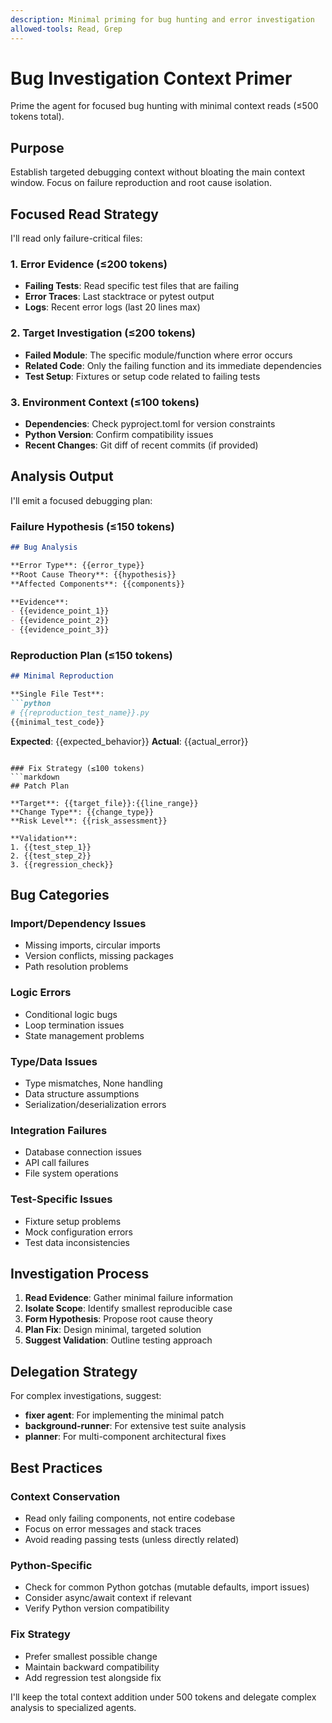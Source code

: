 ```yaml
---
description: Minimal priming for bug hunting and error investigation
allowed-tools: Read, Grep
---
```


# Bug Investigation Context Primer

Prime the agent for focused bug hunting with minimal context reads (≤500 tokens total).

## Purpose

Establish targeted debugging context without bloating the main context window. Focus on failure reproduction and root cause isolation.

## Focused Read Strategy

I'll read only failure-critical files:

### 1. Error Evidence (≤200 tokens)
- **Failing Tests**: Read specific test files that are failing
- **Error Traces**: Last stacktrace or pytest output 
- **Logs**: Recent error logs (last 20 lines max)

### 2. Target Investigation (≤200 tokens)  
- **Failed Module**: The specific module/function where error occurs
- **Related Code**: Only the failing function and its immediate dependencies
- **Test Setup**: Fixtures or setup code related to failing tests

### 3. Environment Context (≤100 tokens)
- **Dependencies**: Check pyproject.toml for version constraints
- **Python Version**: Confirm compatibility issues
- **Recent Changes**: Git diff of recent commits (if provided)

## Analysis Output

I'll emit a focused debugging plan:

### Failure Hypothesis (≤150 tokens)
```markdown
## Bug Analysis

**Error Type**: {{error_type}}
**Root Cause Theory**: {{hypothesis}}
**Affected Components**: {{components}}

**Evidence**:
- {{evidence_point_1}}
- {{evidence_point_2}}
- {{evidence_point_3}}
```

### Reproduction Plan (≤150 tokens)
```markdown
## Minimal Reproduction

**Single File Test**:
```python
# {{reproduction_test_name}}.py
{{minimal_test_code}}
```

**Expected**: {{expected_behavior}}
**Actual**: {{actual_error}}
```

### Fix Strategy (≤100 tokens)
```markdown
## Patch Plan

**Target**: {{target_file}}:{{line_range}}
**Change Type**: {{change_type}}
**Risk Level**: {{risk_assessment}}

**Validation**:
1. {{test_step_1}}
2. {{test_step_2}}
3. {{regression_check}}
```

## Bug Categories

### Import/Dependency Issues
- Missing imports, circular imports
- Version conflicts, missing packages
- Path resolution problems

### Logic Errors  
- Conditional logic bugs
- Loop termination issues
- State management problems

### Type/Data Issues
- Type mismatches, None handling
- Data structure assumptions
- Serialization/deserialization errors

### Integration Failures
- Database connection issues
- API call failures  
- File system operations

### Test-Specific Issues
- Fixture setup problems
- Mock configuration errors
- Test data inconsistencies

## Investigation Process

1. **Read Evidence**: Gather minimal failure information
2. **Isolate Scope**: Identify smallest reproducible case  
3. **Form Hypothesis**: Propose root cause theory
4. **Plan Fix**: Design minimal, targeted solution
5. **Suggest Validation**: Outline testing approach

## Delegation Strategy

For complex investigations, suggest:
- **fixer agent**: For implementing the minimal patch
- **background-runner**: For extensive test suite analysis
- **planner**: For multi-component architectural fixes

## Best Practices

### Context Conservation
- Read only failing components, not entire codebase
- Focus on error messages and stack traces
- Avoid reading passing tests (unless directly related)

### Python-Specific
- Check for common Python gotchas (mutable defaults, import issues)
- Consider async/await context if relevant
- Verify Python version compatibility

### Fix Strategy
- Prefer smallest possible change
- Maintain backward compatibility
- Add regression test alongside fix

I'll keep the total context addition under 500 tokens and delegate complex analysis to specialized agents.